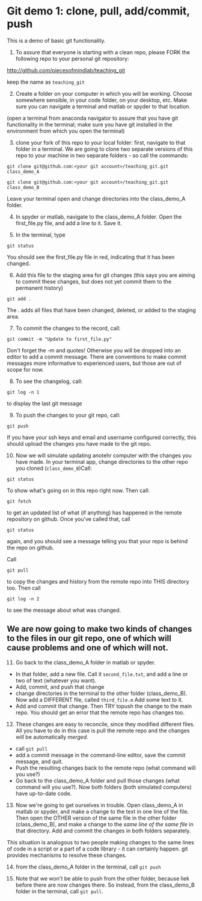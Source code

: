 # Git demo 1: clone, pull, add/commit, push
This is a demo of basic git functionality. 

1. To assure that everyone is starting with a clean repo, please FORK the following repo to your personal git repository:

http://github.com/piecesofmindlab/teaching_git

keep the name as `teaching_git`

2. Create a folder on your computer in which you will be working. Choose somewhere sensible, in your code folder, on your desktop, etc. Make sure you can navigate a terminal and matlab or spyder to that location. 

(open a terminal from anaconda navigator to assure that you have git functionality in the terminal; make sure you have git installed in the environment from which you open the terminal)

3. clone your fork of this repo to your local folder: first, navigate to that folder in a terminal. We are going to clone two separate versions of this repo to your machine in two separate folders - so call the commands: 

`git clone git@github.com:<your git account>/teaching_git.git class_demo_A`

`git clone git@github.com:<your git account>/teaching_git.git class_demo_B`

Leave your terminal open and change directories into the class_demo_A folder. 

4. In spyder or matlab, navigate to the class_demo_A folder. Open the first_file.py file, and add a line to it. Save it. 

5. In the terminal, type 

`git status`

You should see the first_file.py file in red, indicating that it has been changed. 

6. Add this file to the staging area for git changes (this says you are aiming to commit these changes, but does not yet commit them to the permanent history)

`git add .`

The . adds all files that have been changed, deleted, or added to the staging area. 

7. To commit the changes to the record, call:

`git commit -m "Update to first_file.py"`

Don't forget the -m and quotes! Otherwise you will be dropped into an editor to add a commit message. There are conventions to make commit messages more informative to experienced users, but those are out of scope for now. 

8. To see the changelog, call:

`git log -n 1`

to display the last git message

9. To push the changes to your git repo, call: 

`git push`

If you have your ssh keys and email and username configured correctly, this should upload the changes you have made to the git repo. 

10. Now we will simulate updating anotehr computer with the changes you have made. In your terminal app, change directories to the other repo you cloned (`class_demo_B`)Call: 

`git status`

To show what's going on in this repo right now. Then call: 

`git fetch`

to get an updated list of what (if anything) has happened in the remote repository on github. Once you've called that, call 

`git status` 

again, and you should see a message telling you that your repo is behind the repo on github. 

Call

`git pull` 

to copy the changes and history from the remote repo into THIS directory too. Then call 

`git log -n 2` 

to see the message about what was changed. 

## We are now going to make two kinds of changes to the files in our git repo, one of which will cause problems and one of which will not. 

11. Go back to the class_demo_A folder in matlab or spyder. 

- In that folder, add a new file. Call it `second_file.txt`, and add a line or two of text (whatever you want). 
- Add, commit, and push that change
- change directories in the terminal to the other folder (class_demo_B). Now add a DIFFERENT file, called `third_file.m` Add some text to it. 
- Add and commit that change. Then TRY topush the change to the main repo. You should get an error that the remote repo has changes too. 

12. These changes are easy to reconcile, since they modified different files. All you have to do in this case is pull the remote repo and the changes will be automatically *merged*. 
- call `git pull`
- add a commit message in the command-line editor, save the commit message, and quit. 
- Push the resulting changes back to the remote repo (what command will you use?)
- Go back to the class_demo_A folder and pull those changes (what command will you use?). Now both folders (both simulated computers) have up-to-date code. 

13. Now we're going to get ourselves in trouble. Open class_demo_A in matlab or spyder, and make a change to the text in one line of the file. Then open the OTHER version of the same file in the other folder (class_demo_B), and make a change to the *same line of the same file* in that directory. Add and commit the changes in both folders separately. 

This situation is analogous to two people making changes to the same lines of code in a script or a part of a code library - it can certainly happen. git provides mechanisms to resolve these changes. 

14. from the class_demo_A folder in the terminal, call `git push`

15. Note that we won't be able to push from the other folder, because liek before there are now changes there. So instead, from the class_demo_B folder in the terminal, call `git pull`. 

